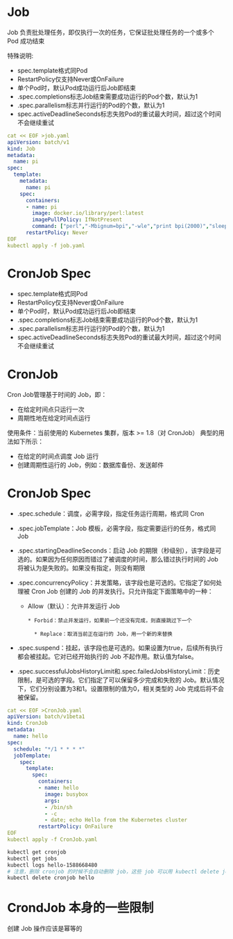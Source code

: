 # Job

Job 负责批处理任务，即仅执行一次的任务，它保证批处理任务的一个或多个 Pod 成功结束

特殊说明:

- spec.template格式同Pod
- RestartPolicy仅支持Never或OnFailure
- 单个Pod时，默认Pod成功运行后Job即结束
- .spec.completions标志Job结束需要成功运行的Pod个数，默认为1
- .spec.parallelism标志并行运行的Pod的个数，默认为1
- spec.activeDeadlineSeconds标志失败Pod的重试最大时间，超过这个时间不会继续重试

```yaml
cat << EOF >job.yaml
apiVersion: batch/v1
kind: Job
metadata:  
  name: pi
spec:  
  template:    
    metadata:      
      name: pi    
    spec:      
      containers:      
      - name: pi        
        image: docker.io/library/perl:latest
        imagePullPolicy: IfNotPresent
        command: ["perl","-Mbignum=bpi","-wle","print bpi(2000)","sleep 600s"]      
      restartPolicy: Never
EOF
kubectl apply -f job.yaml
```

# CronJob Spec

- spec.template格式同Pod
- RestartPolicy仅支持Never或OnFailure
- 单个Pod时，默认Pod成功运行后Job即结束
- .spec.completions标志Job结束需要成功运行的Pod个数，默认为1
- .spec.parallelism标志并行运行的Pod的个数，默认为1
- spec.activeDeadlineSeconds标志失败Pod的重试最大时间，超过这个时间不会继续重试

# CronJob

Cron Job管理基于时间的 Job，即：

- 在给定时间点只运行一次
- 周期性地在给定时间点运行

使用条件：当前使用的 Kubernetes 集群，版本 >= 1.8（对 CronJob）
典型的用法如下所示：

- 在给定的时间点调度 Job 运行
- 创建周期性运行的 Job，例如：数据库备份、发送邮件

# CronJob Spec

- .spec.schedule：调度，必需字段，指定任务运行周期，格式同 Cron

- .spec.jobTemplate：Job 模板，必需字段，指定需要运行的任务，格式同 Job

- .spec.startingDeadlineSeconds：启动 Job 的期限（秒级别），该字段是可选的。如果因为任何原因而错过了被调度的时间，那么错过执行时间的 Job 将被认为是失败的。如果没有指定，则没有期限

- .spec.concurrencyPolicy：并发策略，该字段也是可选的。它指定了如何处理被 Cron Job 创建的 Job 的并发执行。只允许指定下面策略中的一种：

  * Allow（默认）：允许并发运行 Job

  		* Forbid：禁止并发运行，如果前一个还没有完成，则直接跳过下一个
  	
    	  * Replace：取消当前正在运行的 Job，用一个新的来替换

- .spec.suspend：挂起，该字段也是可选的。如果设置为true，后续所有执行都会被挂起。它对已经开始执行的 Job 不起作用。默认值为false。

- .spec.successfulJobsHistoryLimit和.spec.failedJobsHistoryLimit：历史限制，是可选的字段。它们指定了可以保留多少完成和失败的 Job。默认情况下，它们分别设置为3和1。设置限制的值为0，相关类型的 Job 完成后将不会被保留。

```yaml
cat << EOF >CronJob.yaml
apiVersion: batch/v1beta1
kind: CronJob
metadata:  
  name: hello
spec:  
  schedule: "*/1 * * * *"  
  jobTemplate:    
    spec:      
      template:        
        spec:
          containers:          
          - name: hello            
            image: busybox            
            args:            
            - /bin/sh            
            - -c            
            - date; echo Hello from the Kubernetes cluster          
          restartPolicy: OnFailure
EOF
kubectl apply -f CronJob.yaml
```

```bash
kubectl get cronjob
kubectl get jobs
kubectl logs hello-1588668480
# 注意，删除 cronjob 的时候不会自动删除 job，这些 job 可以用 kubectl delete job 来删除
kubectl delete cronjob hello
```

# CrondJob 本身的一些限制

创建 Job 操作应该是幂等的
